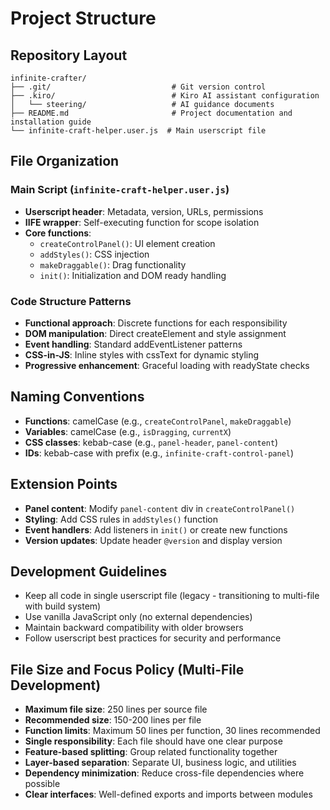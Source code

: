 # Project Structure

## Repository Layout
```
infinite-crafter/
├── .git/                           # Git version control
├── .kiro/                          # Kiro AI assistant configuration
│   └── steering/                   # AI guidance documents
├── README.md                       # Project documentation and installation guide
└── infinite-craft-helper.user.js  # Main userscript file
```

## File Organization

### Main Script (`infinite-craft-helper.user.js`)
- **Userscript header**: Metadata, version, URLs, permissions
- **IIFE wrapper**: Self-executing function for scope isolation
- **Core functions**:
  - `createControlPanel()`: UI element creation
  - `addStyles()`: CSS injection
  - `makeDraggable()`: Drag functionality
  - `init()`: Initialization and DOM ready handling

### Code Structure Patterns
- **Functional approach**: Discrete functions for each responsibility
- **DOM manipulation**: Direct createElement and style assignment
- **Event handling**: Standard addEventListener patterns
- **CSS-in-JS**: Inline styles with cssText for dynamic styling
- **Progressive enhancement**: Graceful loading with readyState checks

## Naming Conventions
- **Functions**: camelCase (e.g., `createControlPanel`, `makeDraggable`)
- **Variables**: camelCase (e.g., `isDragging`, `currentX`)
- **CSS classes**: kebab-case (e.g., `panel-header`, `panel-content`)
- **IDs**: kebab-case with prefix (e.g., `infinite-craft-control-panel`)

## Extension Points
- **Panel content**: Modify `panel-content` div in `createControlPanel()`
- **Styling**: Add CSS rules in `addStyles()` function
- **Event handlers**: Add listeners in `init()` or create new functions
- **Version updates**: Update header `@version` and display version

## Development Guidelines
- Keep all code in single userscript file (legacy - transitioning to multi-file with build system)
- Use vanilla JavaScript only (no external dependencies)
- Maintain backward compatibility with older browsers
- Follow userscript best practices for security and performance

## File Size and Focus Policy (Multi-File Development)
- **Maximum file size**: 250 lines per source file
- **Recommended size**: 150-200 lines per file
- **Function limits**: Maximum 50 lines per function, 30 lines recommended
- **Single responsibility**: Each file should have one clear purpose
- **Feature-based splitting**: Group related functionality together
- **Layer-based separation**: Separate UI, business logic, and utilities
- **Dependency minimization**: Reduce cross-file dependencies where possible
- **Clear interfaces**: Well-defined exports and imports between modules